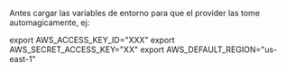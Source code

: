 Antes cargar las variables de entorno para que el provider las tome automagicamente, ej:

export AWS_ACCESS_KEY_ID="XXX"
export AWS_SECRET_ACCESS_KEY="XX"
export AWS_DEFAULT_REGION="us-east-1"
